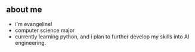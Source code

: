 ## about me

- i'm evangeline!
- computer science major
- currently learning python, and i plan to further develop my skills into AI engineering.
